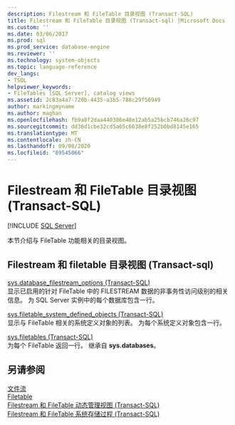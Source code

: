 ```yaml
---
description: Filestream 和 FileTable 目录视图 (Transact-SQL)
title: Filestream 和 FileTable 目录视图 (Transact-sql) |Microsoft Docs
ms.custom: ''
ms.date: 03/06/2017
ms.prod: sql
ms.prod_service: database-engine
ms.reviewer: ''
ms.technology: system-objects
ms.topic: language-reference
dev_langs:
- TSQL
helpviewer_keywords:
- FileTables [SQL Server], catalog views
ms.assetid: 2c83a4a7-720b-4435-a3b5-788c29f56949
author: markingmyname
ms.author: maghan
ms.openlocfilehash: fb9a8f2daa440386e48e12ab5a25bcb746a26c97
ms.sourcegitcommit: dd36d1cbe32cd5a65c6638e8f252b0bd8145e165
ms.translationtype: MT
ms.contentlocale: zh-CN
ms.lasthandoff: 09/08/2020
ms.locfileid: "89545066"
---
```

# <a name="filestream-and-filetable-catalog-views-transact-sql"></a>Filestream 和 FileTable 目录视图 (Transact-SQL)
[!INCLUDE [SQL Server](../../includes/applies-to-version/sqlserver.md)]

  本节介绍与 FileTable 功能相关的目录视图。  
  
## <a name="filestream-and-filetable-catalog-views-transact-sql"></a>Filestream 和 filetable 目录视图 (Transact-sql) 
 [sys.database_filestream_options (Transact-SQL)](../../relational-databases/system-catalog-views/sys-database-filestream-options-transact-sql.md)  
 显示已启用的针对 FileTable 中的 FILESTREAM 数据的非事务性访问级别的相关信息。 为 SQL Server 实例中的每个数据库包含一行。  
  
 [sys.filetable_system_defined_objects (Transact-SQL)](../../relational-databases/system-catalog-views/sys-filetable-system-defined-objects-transact-sql.md)  
 显示与 FileTable 相关的系统定义对象的列表。 为每个系统定义对象包含一行。  
  
 [sys.filetables (Transact-SQL)](../../relational-databases/system-catalog-views/sys-filetables-transact-sql.md)  
 为每个 FileTable 返回一行。 继承自 **sys.databases**。  

## <a name="see-also"></a>另请参阅
[文件流](../../relational-databases/blob/filestream-sql-server.md)
<br>[Filetable](../../relational-databases/blob/filetables-sql-server.md)
<br>[Filestream 和 FileTable 动态管理视图 (Transact-SQL)](../system-dynamic-management-views/filestream-and-filetable-dynamic-management-views-transact-sql.md)
<br>[Filestream 和 FileTable 系统存储过程 (Transact-SQL)](../system-stored-procedures/filestream-and-filetable-system-stored-procedures.md)
  
  
